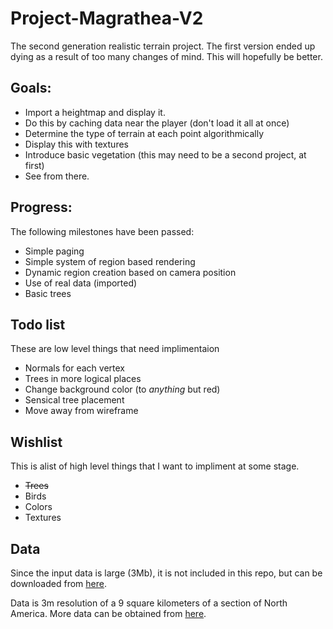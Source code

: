 Project-Magrathea-V2
====================

The second generation realistic terrain project.
The first version ended up dying as a result of too many changes of mind.  This will hopefully be better.

Goals:
------
 * Import a heightmap and display it.
 * Do this by caching data near the player (don't load it all at once)
 * Determine the type of terrain at each point algorithmically
 * Display this with textures
 * Introduce basic vegetation (this may need to be a second project, at first)
 * See from there.

Progress:
---------
The following milestones have been passed:

 * Simple paging
 * Simple system of region based rendering
 * Dynamic region creation based on camera position
 * Use of real data (imported)
 * Basic trees

Todo list
---------
These are low level things that need implimentaion
 
 * Normals for each vertex
 * Trees in more logical places
 * Change background color (to *anything* but red) 
 * Sensical tree placement
 * Move away from wireframe

Wishlist
--------
This is alist of high level things that I want to impliment at some stage.

 * ~~Trees~~
 * Birds
 * Colors
 * Textures

Data
----
Since the input data is large (3Mb), it is not included in this repo, but can be downloaded from [here][1].

Data is 3m resolution of a 9 square kilometers of a section of North America.  More data can be obtained from [here][2].

[1]: http://www.ked.co.za/temp/smalldata.dat "Sample formatted data obtainable here"
[2]: http://viewer.nationalmap.gov/viewer/ "More raw data obtainable here"
